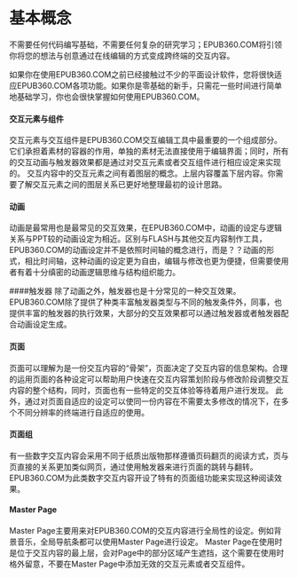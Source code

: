 # 基本概念

不需要任何代码编写基础，不需要任何复杂的研究学习；EPUB360.COM将引领你将您的想法与创意通过在线编辑的方式变成跨终端的交互内容。

如果你在使用EPUB360.COM之前已经接触过不少的平面设计软件，您将很快适应EPUB360.COM各项功能。如果你是零基础的新手，只需花一些时间进行简单地基础学习，你也会很快掌握如何使用EPUB360.COM。

#### 交互元素与组件
交互元素与交互组件是EPUB360.COM交互编辑工具中最重要的一个组成部分。它们承担着素材的容器的作用，单独的素材无法直接使用于编辑界面；同时，所有的交互动画与触发器效果都是通过对交互元素或者交互组件进行相应设定来实现的。
交互内容中的交互元素之间有着图层的概念。上层内容覆盖下层内容。你需要了解交互元素之间的图层关系已更好地整理最初的设计思路。

#### 动画
动画是最常用也是最常见的交互效果，在EPUB360.COM中，动画的设定与逻辑关系与PPT较的动画设定为相近。区别与FLASH与其他交互内容制作工具，EPUB360.COM的动画设定并不是依照时间轴的概念进行，而是？？动画的形式，相比时间轴，这种动画的设定更为自由，编辑与修改也更为便捷，但需要使用者有着十分缜密的动画逻辑思维与结构组织能力。

####触发器
除了动画之外，触发器也是十分常见的一种交互效果。EPUB360.COM除了提供了种类丰富触发器类型与不同的触发条件外，同事，也提供丰富的触发器的执行效果，大部分的交互效果都可以通过触发器或者触发器配合动画设定生成。

#### 页面
页面可以理解为是一份交互内容的“骨架”，页面决定了交互内容的信息架构。合理的运用页面的各种设定可以帮助用户快速在交互内容策划阶段与修改阶段调整交互内容的整个结构，同时，页面也有一些特定的交互体验等待着用户进行发现。
此外，通过对页面自适应的设定可以使同一份内容在不需要太多修改的情况下，在多个不同分辨率的终端进行自适应的使用。

#### 页面组
有一些数字交互内容会采用不同于纸质出版物那样遵循页码翻页的阅读方式，页与页直接的关系更加类似网页，通过使用触发器来进行页面的跳转与翻转。EPUB360.COM为此类数字交互内容开设了特有的页面组功能来实现这种阅读效果。

#### Master Page
Master Page主要用来对EPUB360.COM的交互内容进行全局性的设定。例如背景音乐，全局导航条都可以使用Master Page进行设定。
Master Page在使用时是位于交互内容的最上层，会对Page中的部分区域产生遮挡，这个需要在使用时格外留意，不要在Master Page中添加无效的交互元素或者交互组件。



